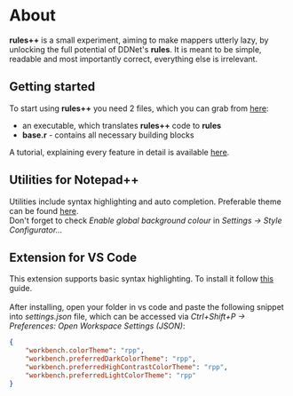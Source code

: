 # About
**rules++** is a small experiment, aiming to make mappers utterly lazy, by unlocking the full potential of DDNet's **rules**. It is meant to be simple, readable and most importantly correct, everything else is irrelevant.

## Getting started
To start using **rules++** you need 2 files, which you can grab from [here](https://github.com/Aerll/rpp/releases/tag/v1.0.0):
  - an executable, which translates **rules++** code to **rules**
  - **base.r** - contains all necessary building blocks
  
A tutorial, explaining every feature in detail is available [here](https://github.com/Aerll/rpp/wiki).

## Utilities for Notepad++
Utilities include syntax highlighting and auto completion. Preferable theme can be found [here](https://github.com/cydh/VS2015-Dark-Npp).<br/>
Don't forget to check _Enable global background colour_ in _Settings -> Style Configurator..._

## Extension for VS Code
This extension supports basic syntax highlighting. To install it follow [this](https://code.visualstudio.com/docs/editor/extension-marketplace#_install-from-a-vsix) guide.<br/>
<br/>
After installing, open your folder in vs code and paste the following snippet into _settings.json_ file, which can be accessed via _Ctrl+Shift+P -> Preferences: Open Workspace Settings (JSON)_:
```json
{
    "workbench.colorTheme": "rpp",
    "workbench.preferredDarkColorTheme": "rpp",
    "workbench.preferredHighContrastColorTheme": "rpp",
    "workbench.preferredLightColorTheme": "rpp"
}
```
